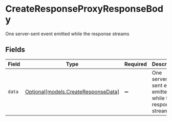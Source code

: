 # CreateResponseProxyResponseBody

One server-sent event emitted while the response streams


## Fields

| Field                                                                  | Type                                                                   | Required                                                               | Description                                                            |
| ---------------------------------------------------------------------- | ---------------------------------------------------------------------- | ---------------------------------------------------------------------- | ---------------------------------------------------------------------- |
| `data`                                                                 | [Optional[models.CreateResponseData]](../models/createresponsedata.md) | :heavy_minus_sign:                                                     | One server-sent event emitted while the response streams               |